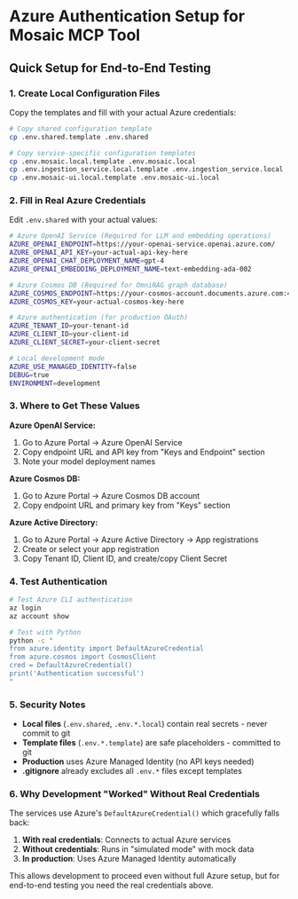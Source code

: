 # Azure Authentication Setup for Mosaic MCP Tool

## Quick Setup for End-to-End Testing

### 1. Create Local Configuration Files

Copy the templates and fill with your actual Azure credentials:

```bash
# Copy shared configuration template
cp .env.shared.template .env.shared

# Copy service-specific configuration templates  
cp .env.mosaic.local.template .env.mosaic.local
cp .env.ingestion_service.local.template .env.ingestion_service.local
cp .env.mosaic-ui.local.template .env.mosaic-ui.local
```

### 2. Fill in Real Azure Credentials

Edit `.env.shared` with your actual values:

```bash
# Azure OpenAI Service (Required for LLM and embedding operations)
AZURE_OPENAI_ENDPOINT=https://your-openai-service.openai.azure.com/
AZURE_OPENAI_API_KEY=your-actual-api-key-here
AZURE_OPENAI_CHAT_DEPLOYMENT_NAME=gpt-4
AZURE_OPENAI_EMBEDDING_DEPLOYMENT_NAME=text-embedding-ada-002

# Azure Cosmos DB (Required for OmniRAG graph database)
AZURE_COSMOS_ENDPOINT=https://your-cosmos-account.documents.azure.com:443/
AZURE_COSMOS_KEY=your-actual-cosmos-key-here

# Azure authentication (for production OAuth)
AZURE_TENANT_ID=your-tenant-id
AZURE_CLIENT_ID=your-client-id  
AZURE_CLIENT_SECRET=your-client-secret

# Local development mode
AZURE_USE_MANAGED_IDENTITY=false
DEBUG=true
ENVIRONMENT=development
```

### 3. Where to Get These Values

**Azure OpenAI Service:**
1. Go to Azure Portal → Azure OpenAI Service
2. Copy endpoint URL and API key from "Keys and Endpoint" section
3. Note your model deployment names

**Azure Cosmos DB:**
1. Go to Azure Portal → Azure Cosmos DB account
2. Copy endpoint URL and primary key from "Keys" section

**Azure Active Directory:**
1. Go to Azure Portal → Azure Active Directory → App registrations
2. Create or select your app registration
3. Copy Tenant ID, Client ID, and create/copy Client Secret

### 4. Test Authentication

```bash
# Test Azure CLI authentication
az login
az account show

# Test with Python
python -c "
from azure.identity import DefaultAzureCredential
from azure.cosmos import CosmosClient
cred = DefaultAzureCredential()
print('Authentication successful')
"
```

### 5. Security Notes

- **Local files** (`.env.shared`, `.env.*.local`) contain real secrets - never commit to git
- **Template files** (`.env.*.template`) are safe placeholders - committed to git  
- **Production** uses Azure Managed Identity (no API keys needed)
- **.gitignore** already excludes all `.env.*` files except templates

### 6. Why Development "Worked" Without Real Credentials

The services use Azure's `DefaultAzureCredential()` which gracefully falls back:

1. **With real credentials**: Connects to actual Azure services
2. **Without credentials**: Runs in "simulated mode" with mock data
3. **In production**: Uses Azure Managed Identity automatically

This allows development to proceed even without full Azure setup, but for end-to-end testing you need the real credentials above.